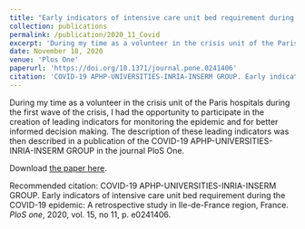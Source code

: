 ```yaml
---
title: "Early indicators of intensive care unit bed requirement during the COVID-19 epidemic: A retrospective study in Ile-de-France region, France"
collection: publications
permalink: /publication/2020_11_Covid
excerpt: 'During my time as a volunteer in the crisis unit of the Paris hospitals during the first wave of the crisis, I had the opportunity to participate in the creation of leading indicators for monitoring the epidemic and for better informed decision making. The description of these leading indicators was then described in a publication of the COVID-19 APHP-UNIVERSITIES-INRIA-INSERM GROUP in the journal PloS One.'
date: November 18, 2020
venue: 'Plos One'
paperurl: 'https://doi.org/10.1371/journal.pone.0241406'
citation: 'COVID-19 APHP-UNIVERSITIES-INRIA-INSERM GROUP. Early indicators of intensive care unit bed requirement during the COVID-19 epidemic: A retrospective study in Ile-de-France region, France. <i>PloS one</i>, 2020, vol. 15, no 11, p. e0241406.'
---
```


During my time as a volunteer in the crisis unit of the Paris hospitals during the first wave of the crisis, I had the opportunity to participate in the creation of leading indicators for monitoring the epidemic and for better informed decision making. The description of these leading indicators was then described in a publication of the COVID-19 APHP-UNIVERSITIES-INRIA-INSERM GROUP in the journal PloS One.

[comment]: <> (Pendant mon passage en tant que volontaire au sein de la cellule de crise des hopitaux de Paris lors de la première vague de la crise, j'ai eu l'opportunité de participe à la création d'indicateurs avancés permettant le monitoring de l'épidémie ainsi qu'une prise de décision mieux informée. La description de ces indicateurs avancés a été ensuite décrite dans une publication du COVID-19 APHP-UNIVERSITIES-INRIA-INSERM GROUP dans la revue Plos One.)

Download [the paper here](http://comecheritel.github.io/files/Covid-19%20APHP-Universities-INRIA-INSERM%20Group%20-%202020%20-%20Early%20indicators%20of%20intensive%20care%20unit%20bed%20requirement%20during%20the%20COVID-19%20epide-annotated.pdf).

Recommended citation: COVID-19 APHP-UNIVERSITIES-INRIA-INSERM GROUP. Early indicators of intensive care unit bed requirement during the COVID-19 epidemic: A retrospective study in Ile-de-France region, France. <i>PloS one</i>, 2020, vol. 15, no 11, p. e0241406.

